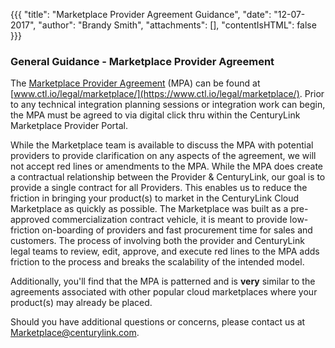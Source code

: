 {{{
"title": "Marketplace Provider Agreement Guidance",
"date": "12-07-2017",
"author": "Brandy Smith",
"attachments": [],
"contentIsHTML": false
}}}

### General Guidance - Marketplace Provider Agreement

The [Marketplace Provider Agreement](https://www.ctl.io/legal/marketplace) (MPA) can be found at [www.ctl.io/legal/marketplace/](https://www.ctl.io/legal/marketplace/). Prior to any technical integration planning sessions or integration work can begin, the MPA must be agreed to via digital click thru within the CenturyLink Marketplace Provider Portal.

While the Marketplace team is available to discuss the MPA with potential providers to provide clarification on any aspects of the agreement, we will not accept red lines or amendments to the MPA. While the MPA does create a contractual relationship between the Provider & CenturyLink, our goal is to provide a single contract for all Providers. This enables us to reduce the friction in bringing your product(s) to market in the CenturyLink Cloud Marketplace as quickly as possible.
The Marketplace was built as a pre-approved commercialization contract vehicle, it is meant to provide low-friction on-boarding of providers and fast procurement time for sales and customers. The process of involving both the provider and CenturyLink legal teams to review, edit, approve, and execute red lines to the MPA adds friction to the process and breaks the scalability of the intended model.

Additionally, you'll find that the MPA is patterned and is **very** similar to the agreements associated with other popular cloud marketplaces where your product(s) may already be placed.

Should you have additional questions or concerns, please contact us at [Marketplace@centurylink.com](mailto:Marketplace@centurylink.com).
